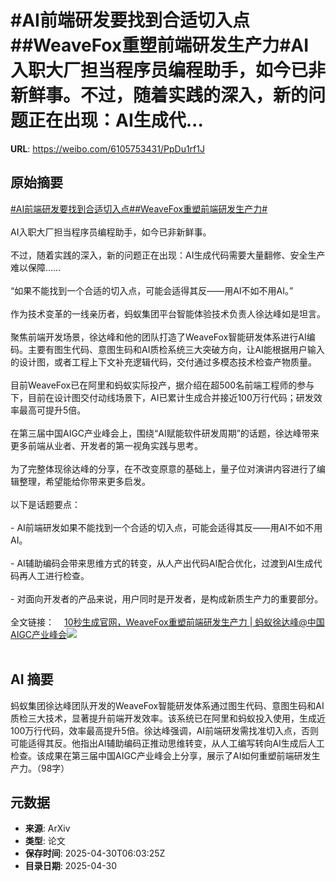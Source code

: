 # #AI前端研发要找到合适切入点##WeaveFox重塑前端研发生产力#AI入职大厂担当程序员编程助手，如今已非新鲜事。不过，随着实践的深入，新的问题正在出现：AI生成代...

**URL**: https://weibo.com/6105753431/PpDu1rf1J

## 原始摘要

<a href="https://m.weibo.cn/search?containerid=231522type%3D1%26t%3D10%26q%3D%23AI%E5%89%8D%E7%AB%AF%E7%A0%94%E5%8F%91%E8%A6%81%E6%89%BE%E5%88%B0%E5%90%88%E9%80%82%E5%88%87%E5%85%A5%E7%82%B9%23&amp;extparam=%23AI%E5%89%8D%E7%AB%AF%E7%A0%94%E5%8F%91%E8%A6%81%E6%89%BE%E5%88%B0%E5%90%88%E9%80%82%E5%88%87%E5%85%A5%E7%82%B9%23" data-hide=""><span class="surl-text">#AI前端研发要找到合适切入点#</span></a><a href="https://m.weibo.cn/search?containerid=231522type%3D1%26t%3D10%26q%3D%23WeaveFox%E9%87%8D%E5%A1%91%E5%89%8D%E7%AB%AF%E7%A0%94%E5%8F%91%E7%94%9F%E4%BA%A7%E5%8A%9B%23&amp;extparam=%23WeaveFox%E9%87%8D%E5%A1%91%E5%89%8D%E7%AB%AF%E7%A0%94%E5%8F%91%E7%94%9F%E4%BA%A7%E5%8A%9B%23" data-hide=""><span class="surl-text">#WeaveFox重塑前端研发生产力#</span></a><br><br>AI入职大厂担当程序员编程助手，如今已非新鲜事。<br><br>不过，随着实践的深入，新的问题正在出现：AI生成代码需要大量翻修、安全生产难以保障……<br><br>“如果不能找到一个合适的切入点，可能会适得其反——用AI不如不用AI。”<br><br>作为技术变革的一线亲历者，蚂蚁集团平台智能体验技术负责人徐达峰如是坦言。<br><br>聚焦前端开发场景，徐达峰和他的团队打造了WeaveFox智能研发体系进行AI编码。主要有图生代码、意图生码和AI质检系统三大突破方向，让AI能根据用户输入的设计图，或者工程上下文补充逻辑代码，交付通过多模态技术检查产物质量。<br><br>目前WeaveFox已在阿里和蚂蚁实际投产，据介绍在超500名前端工程师的参与下，目前在设计图交付动线场景下，AI已累计生成合并接近100万行代码；研发效率最高可提升5倍。<br><br>在第三届中国AIGC产业峰会上，围绕“AI赋能软件研发周期”的话题，徐达峰带来更多前端从业者、开发者的第一视角实践与思考。<br><br>为了完整体现徐达峰的分享，在不改变原意的基础上，量子位对演讲内容进行了编辑整理，希望能给你带来更多启发。<br><br>以下是话题要点：<br><br>- AI前端研发如果不能找到一个合适的切入点，可能会适得其反——用AI不如不用AI。<br><br>- AI辅助编码会带来思维方式的转变，从人产出代码AI配合优化，过渡到AI生成代码再人工进行检查。<br><br>- 对面向开发者的产品来说，用户同时是开发者，是构成新质生产力的重要部分。<br><br>全文链接：<a href="https://weibo.cn/sinaurl?u=https%3A%2F%2Fmp.weixin.qq.com%2Fs%2FXgJktDMKiXWZF5spNUgP4w" data-hide=""><span class="url-icon"><img style="width: 1rem;height: 1rem" src="https://h5.sinaimg.cn/upload/2015/09/25/3/timeline_card_small_web_default.png" referrerpolicy="no-referrer"></span><span class="surl-text">10秒生成官网，WeaveFox重塑前端研发生产力 | 蚂蚁徐达峰@中国AIGC产业峰会</span></a><img style="" src="https://tvax3.sinaimg.cn/large/006Fd7o3gy1i0yp7wkt1oj30zk0npdxy.jpg" referrerpolicy="no-referrer"><br><br>

## AI 摘要

蚂蚁集团徐达峰团队开发的WeaveFox智能研发体系通过图生代码、意图生码和AI质检三大技术，显著提升前端开发效率。该系统已在阿里和蚂蚁投入使用，生成近100万行代码，效率最高提升5倍。徐达峰强调，AI前端研发需找准切入点，否则可能适得其反。他指出AI辅助编码正推动思维转变，从人工编写转向AI生成后人工检查。该成果在第三届中国AIGC产业峰会上分享，展示了AI如何重塑前端研发生产力。（98字）

## 元数据

- **来源**: ArXiv
- **类型**: 论文
- **保存时间**: 2025-04-30T06:03:25Z
- **目录日期**: 2025-04-30
